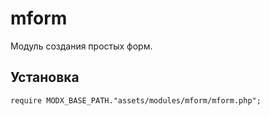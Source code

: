 # mform 
Модуль создания простых форм.
## Установка
    require MODX_BASE_PATH."assets/modules/mform/mform.php";
